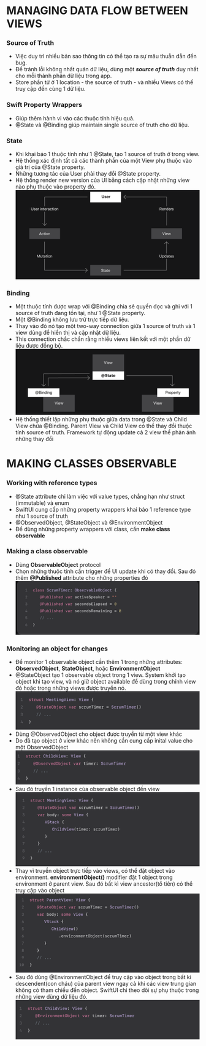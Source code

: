 # MANAGING DATA FLOW BETWEEN VIEWS

### Source of Truth
- Việc duy trì nhiều bản sao thông tin có thể tạo ra sự mâu thuẫn 
dẫn đến bug.
- Để tránh lỗi không nhất quán dữ liệu, dùng một ***source of truth*** duy nhất cho mỗi thành phần dữ liệu trong app.
- Store phần tử ở 1 location - the source of truth - và nhiều Views có thể truy cập đến cùng 1 dữ liệu.

### Swift Property Wrappers
- Giúp thêm hành vi vào các thuộc tính hiệu quả.
- @State và @Binding giúp maintain single source of truth cho dữ liệu.

### State
- Khi khai báo 1 thuộc tính như 1 @State, tạo 1 source of truth ở trong view.
- Hệ thống xác định tất cả các thành phần của một View phụ thuộc vào giá trị của @State property.
- Những tương tác của User phải thay đổi @State property.
- Hệ thống render new version của UI bằng cách cập nhật những view nào phụ thuộc vào property đó.
![alt text](resources/State.png)

### Binding
- Một thuộc tính được wrap với @Binding chia sẻ quyền đọc và ghi với 1 source of truth đang tồn tại, như 1 @State property.
- Một @Binding không lưu trữ trực tiếp dữ liệu.
- Thay vào đó nó tạo một two-way connection giữa 1 source of truth và 1 view dùng để hiển thị và cập nhật dữ liệu.
- This connection chắc chắn rằng nhiều views liên kết với một phần dữ liệu được đồng bộ.
![alt text](resources/Binding.png)
- Hệ thống thiết lập những phụ thuộc giữa data trong @State và Child View chứa @Binding. Parent View và Child View có thể thay đổi thuộc tính source of truth. Framework tự động update cả 2 view thể phản ánh những thay đổi

# MAKING CLASSES OBSERVABLE

### Working with reference types
- @State attribute chỉ làm việc với value types, chẳng hạn như struct (immutable) và enum
- SwiftUI cung cấp những property wrappers khai báo 1 reference type như 1 source of truth
- @ObservedObject, @StateObject và @EnvironmentObject
- Để dùng những property wrappers với class, cần **make class observable**

### Making a class observable
- Dùng **ObservableObject** protocol
- Chọn những thuộc tính cần trigger để UI update khi có thay đổi. Sau đó thêm **@Published** attribute cho những properties đó
![alt text](resources/MakeObservable.png)

### Monitoring an object for changes
- Để monitor 1 observable object cần thêm 1 trong những attributes: **ObservedObject**, **StateObject**, hoặc **EnvironmentObject**
- @StateObject tạo 1 observable object trong 1 view. System khởi tạo object khi tạo view, và nó giữ object available để dùng trong chính view đó hoặc trong những views được truyền nó.
![alt text](resources/StateObject.png)
- Dùng @ObservedObject cho object được truyền từ một view khác
- Do đã tạo object ở view khác nên không cần cung cấp inital value cho một ObservedObject
![alt text](resources/ObservedObject.png)
- Sau đó truyền 1 instance của observable object đến view
![alt text](resources/PassInstanceOfObservable.png)
- Thay vì truyền object trực tiếp vào views, có thể đặt object vào environment. **environmentObject()** modifier đặt 1 object trong environment ở parent view. Sau đó bất kì view ancestor(tổ tiên) có thể truy cập vào object
![alt text](resources/environmentObjectModifier.png)
- Sau đó dùng @EnvironmentObject để truy cập vào object trong bất kì descendent(con cháu) của parent view ngay cả khi các view trung gian không có tham chiếu đến object. SwiftUI chỉ theo dõi sự phụ thuộc trong những view dùng dữ liệu đó.
![alt text](resources/EnvironmentObject.png)



